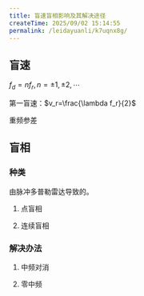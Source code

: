 ```yaml
---
title: 盲速盲相影响及其解决途径
createTime: 2025/09/02 15:14:55
permalink: /leidayuanli/k7uqnx8g/
---
```

## **盲速**

$f_d=nf_r,n=\pm1,\pm2,\cdots$

第一盲速：$v_r=\frac{\lambda f_r}{2}$

重频参差

## **盲相**

### **种类**
由脉冲多普勒雷达导致的。

1. 点盲相

2. 连续盲相

### **解决办法**

1. 中频对消

2. 零中频